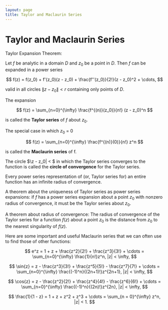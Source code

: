 ```yaml
---
layout: page
title: Taylor and Maclaurin Series
---
```

# Taylor and Maclaurin Series


Taylor Expansion Theorem:

Let $f$ be analytic in a domain $D$ and $z_0$ be a point in $D$. Then $f$ can be expanded in a power series


$$ f(z) = f(z_0) + f'(z_0)(z - z_0) + \frac{f''(z_0)}{2!}(z - z_0)^2 + \cdots, $$

valid in all circles $\|z - z_0\| < r$ containing only points of $D$.

The expansion

$$ f(z) = \sum_{n=0}^{\infty} \frac{f^{(n)}(z_0)}{n!} (z - z_0)^n $$

is called the **Taylor series** of $f$ about $z_0$.

The special case in which $z_0$ = 0

$$ f(z) = \sum_{n=0}^{\infty} \frac{f^{(n)}(0)}{n!} z^n $$

is called the **Maclaurin series** of f.

The circle $\z - z_0\| < $ in which the Taylor series converges to the function is called the **circle of convergence** for the Taylor series.

Every power series representation of (or, Taylor series for) an entire function has an infinite radius of convergence.

A theorem about the uniqueness of Taylor series as power series expansions: if $f$ has a power series expansion about a point $z_0$ with nonzero radius of convergence, it must be the Taylor series about $z_0$.

A theorem about radius of convergence: The radius of convergence of the Taylor series for a function $f(z)$ about a point $z_0$ is the distance from $z_0$ to the nearest singularity of $f(z)$.

Here are some important and useful Maclaurin series that we can often use to find those of other functions:


$$ e^z = 1 + z + \frac{z^2}{2!} + \frac{z^3}{3!} + \cdots = \sum_{n=0}^{\infty} \frac{1}{n!}z^n, |z| < \infty, $$

$$ \sin{z} = z - \frac{z^3}{3!} + \frac{z^5}{5!} - \frac{z^7}{7!} + \cdots = \sum_{n=0}^{\infty} \frac{(-1)^n}{(2n+1)!}z^{2n+1}, |z| < \infty, $$

$$ \cos{z} = z - \frac{z^2}{2!} + \frac{z^4}{4!} - \frac{z^6}{6!} + \cdots = \sum_{n=0}^{\infty} \frac{(-1)^n}{(2n)!}z^{2n}, |z| < \infty, $$

$$ \frac{1}{1 - z} = 1 + z + z^2 + z^3 + \cdots = \sum_{n = 0}^{\infty} z^n, |z| < 1. $$ 
